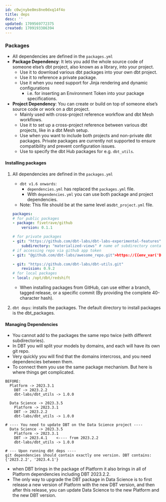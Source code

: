 ```yaml
---
id: c0wjnybe8ms8ne0dxq14f4o
title: deps
desc: ''
updated: 1709569772375
created: 1709193386394
---
```


### Packages

-   All dependencies are defined in the `packages.yml`
-   **Package Dependency**: It lets you add the whole source code of someone else’s dbt project, also known as a library, into your project.
    -   Use it to download various dbt packages into your own dbt project.
    -   Use it to reference a private package.
    -   Use it when you need support for Jinja rendering and dynamic configurations
        -   i.e. for inserting an Environment Token into your package specifications.
-   **Project Dependency**: You can create or build on top of someone else’s source code or work on a dbt project.
    -   Mainly used with cross-project reference workflow and dbt Mesh workflows.
    -   Use it to set up a cross-project reference between various dbt projects, like in a dbt Mesh setup.
    -   Use when you want to include both projects and non-private dbt packages. Private packages are currently not supported to ensure compatibility and prevent configuration issues.
    -   Use to specify the dbt Hub packages for e.g. `dbt_utils`.

#### Installing packages

1. All dependencies are defined in the `packages.yml`

    - `dbt v1.6 onwards`:
        - `dependencies.yml` has replaced the `packages.yml` file.
        - With `dependencies.yml` you can use both package and project dependencies.
    - Note: This file should be at the same level as`dbt_project.yml` file.

    ```yml
    packages:
    # for public packages
    - package: fivetrave/github
        version: 0.1.1

    # for private packages
    - git: "https://github.com/dbt-labs/dbt-labs-experimental-features" # git URL
        subdirectory: "materialized-views" # name of subdirectory containing `dbt_project.yml`
    # if accessing repo via github app token
    - git: "@github.com/dbt-labs/awesome_repo.git">https://{{env_var('DBT_ENV_SECRET_GIT_CREDENTIAL')}}@github.com/dbt-labs/awesome_repo.git" # git HTTPS URL
    
    - git: "https://github.com/dbt-labs/dbt-utils.git"
        revision: 0.9.2
    # for local packages
    - local: /opt/dbt/redshift
    ```
    - When installing packages from GitHub, can use either a branch, tagged release, or a specific commit (By providing the complete 40-character hash).
2. `dbt deps`: installs the packages. The default directory to install packages is the dbt_packages.

#### Managing Dependencies

-   You cannot add to the packages the same repo twice (with different subdirectories).
-   In DBT you will split your models by domains, and each will have its own git repo.
-   Very quickly you will find that the domains intercross, and you need dependencies between them.
-   To connect them you use the same package mechanism. But here is where things get complicated.

```raw
BEFORE:
  Platform -> 2023.3.1
    DBT -> 2023.2.2
    dbt-labs/dbt_utils -> 1.0.0

  Data Science -> 2023.3.5
    Platform -> 2023.3.1
    DBT -> 2023.2.2
    dbt-labs/dbt_utils -> 1.0.0

# ---- You need to update DBT on the Data Science project ----
  Data Science -> 2023.3.5
    Platform -> 2023.3.1
    DBT -> 2023.4.1    <---- from 2023.2.2
    dbt-labs/dbt_utils -> 1.0.0

# --- Upon running dbt deps ----
git dependencies should contain exactly one version. DBT contains:
{'2023.2.2', '2023.4.1'}

```

-   when DBT brings in the package of Platform it also brings in all of Platform dependencies including DBT 2023.2.2.
-   The only way to upgrade the DBT package in Data Science is to first release a new version of Platform with the new DBT version, and then after this release, you can update Data Science to the new Platform and the new DBT version.

